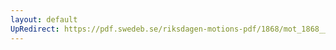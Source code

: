 ```yaml
---
layout: default
UpRedirect: https://pdf.swedeb.se/riksdagen-motions-pdf/1868/mot_1868__ak__00104/mot_1868__ak__00104_002.pdf
---
```

